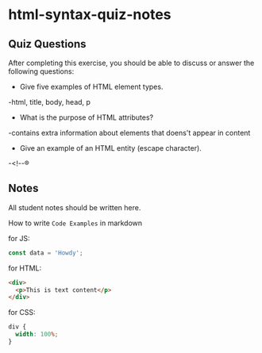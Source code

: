 # html-syntax-quiz-notes

## Quiz Questions

After completing this exercise, you should be able to discuss or answer the following questions:

- Give five examples of HTML element types.

-html, title, body, head, p

- What is the purpose of HTML attributes?

-contains extra information about elements that doens't appear in content

- Give an example of an HTML entity (escape character).

-<!--&reg;

## Notes

All student notes should be written here.

How to write `Code Examples` in markdown

for JS:

```javascript
const data = 'Howdy';
```

for HTML:

```html
<div>
  <p>This is text content</p>
</div>
```

for CSS:

```css
div {
  width: 100%;
}
```
